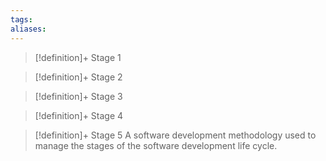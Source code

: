 ```yaml
---
tags:
aliases:
---
```


> [!definition]+ Stage 1
>

> [!definition]+ Stage 2
>

> [!definition]+ Stage 3
>

> [!definition]+ Stage 4
>

> [!definition]+ Stage 5
> A software development methodology used to manage the stages of the software development life cycle.



